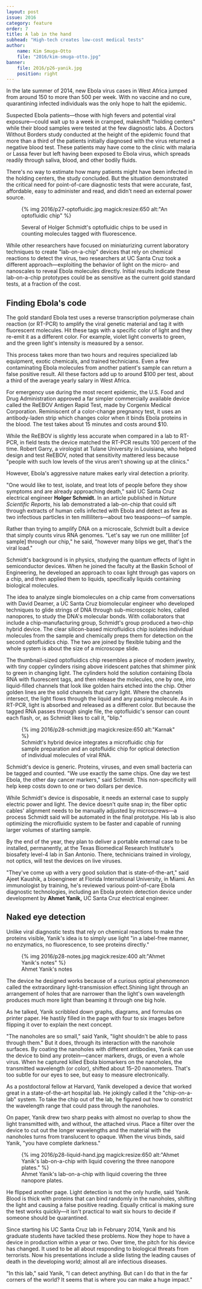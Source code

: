 ```yaml
---
layout: post
issue: 2016
category: feature
order: 7
title: A lab in the hand
subhead: "High-tech creates low-cost medical tests"
author:
    name: Kim Smuga-Otto
    file: "2016/kim-smuga-otto.jpg"
banner:
    file: 2016/p26-yanik.jpg
    position: right
---
```


In the late summer of 2014, new Ebola virus cases in West Africa jumped from around 150 to more than 500 per week. With no vaccine and no cure, quarantining infected individuals was the only hope to halt the epidemic.

Suspected Ebola patients—those with high fevers and potential viral exposure—could wait up to a week in cramped, makeshift "holding centers" while their blood samples were tested at the few diagnostic labs. A Doctors Without Borders study conducted at the height of the epidemic found that more than a third of the patients initially diagnosed with the virus returned a negative blood test. These patients may have come to the clinic with malaria or Lassa fever but left having been exposed to Ebola virus, which spreads readily through saliva, blood, and other bodily fluids.

There's no way to estimate how many patients might have been infected in the holding centers, the study concluded. But the situation demonstrated the critical need for point-of-care diagnostic tests that were accurate, fast, affordable, easy to administer and read, and didn't need an external power source.

<figure>

{% img 2016/p27-optofluidic.jpg magick:resize:650 alt:"An optofluidic chip" %}

<figcaption>Several of Holger Schmidt's optofluidic chips to be used in counting molecules tagged with fluorescence.</figcaption>

</figure>


While other researchers have focused on miniaturizing current laboratory techniques to create "lab-on-a-chip" devices that rely on chemical reactions to detect the virus, two researchers at UC Santa Cruz took a different approach—exploiting the behavior of light on the micro- and nanoscales to reveal Ebola molecules directly. Initial results indicate these lab-on-a-chip prototypes could be as sensitive as the current gold standard tests, at a fraction of the cost.

## Finding Ebola's code

The gold standard Ebola test uses a reverse transcription polymerase chain reaction (or RT-PCR) to amplify the viral genetic material and tag it with fluorescent molecules. Hit these tags with a specific color of light and they re-emit it as a different color. For example, violet light converts to green, and the green light's intensity is measured by a sensor.

This process takes more than two hours and requires specialized lab equipment, exotic chemicals, and trained technicians. Even a few contaminating Ebola molecules from another patient's sample can return a false positive result. All these factors add up to around $100 per test, about a third of the average yearly salary in West Africa.

For emergency use during the most recent epidemic, the U.S. Food and Drug Administration approved a far simpler commercially available device called the ReEBOV Antigen Rapid Test, made by Corgenix Medical Corporation. Reminiscent of a color-change pregnancy test, it uses an antibody-laden strip which changes color when it binds Ebola proteins in the blood. The test takes about 15 minutes and costs around $10.

While the ReEBOV is slightly less accurate when compared in a lab to RT-PCR, in field tests the device matched the RT-PCR results 100 percent of the time. Robert Garry, a virologist at Tulane University in Louisiana, who helped design and test ReEBOV, noted that sensitivity mattered less because "people with such low levels of the virus aren't showing up at the clinics."

However, Ebola's aggressive nature makes early viral detection a priority.

"One would like to test, isolate, and treat lots of people before they show symptoms and are already approaching death," said UC Santa Cruz electrical engineer **Holger Schmidt.** In an article published in _Nature Scientific Reports_, his lab demonstrated a lab-on-chip that could sift through extracts of human cells infected with Ebola and detect as few as two infectious particles in ten milliliters—about two teaspoons—of sample.

Rather than trying to amplify DNA on a microscale, Schmidt built a device that simply counts virus RNA genomes. "Let's say we run one milliliter [of sample] through our chip," he said, "however many blips we get, that's the viral load."

Schmidt's background is in physics, studying the quantum effects of light in semiconductor devices. When he joined the faculty at the Baskin School of Engineering, he developed an approach to coax light through gas vapors on a chip, and then applied them to liquids, specifically liquids containing biological molecules.

The idea to analyze single biomolecules on a chip came from conversations with David Deamer, a UC Santa Cruz biomolecular engineer who developed techniques to glide strings of DNA through sub-microscopic holes, called nanopores, to study the DNA's molecular bonds. With collaborators that include a chip-manufacturing group, Schmidt's group produced a two-chip hybrid device. The clear silicon-based microfluidics chip isolates individual molecules from the sample and chemically preps them for detection on the second optofluidics chip. The two are joined by flexible tubing and the whole system is about the size of a microscope slide.

The thumbnail-sized optofluidics chip resembles a piece of modern jewelry, with tiny copper cylinders rising above iridescent patches that shimmer pink to green in changing light. The cylinders hold the solution containing Ebola RNA with fluorescent tags, and then release the molecules, one by one, into liquid-filled channels that look like golden hairs etched into the chip. Other golden lines are the solid channels that carry light. Where the channels intersect, the light flows through the liquid and any passing molecule. As in RT-PCR, light is absorbed and released as a different color. But because the tagged RNA passes through single file, the optofluidic's sensor can count each flash, or, as Schmidt likes to call it, "blip."

<figure>
{% img 2016/p28-schmidt.jpg magick:resize:650 alt:"Karnak" %}
<figcaption>Schmidt's hybrid device integrates a microfluidic chip for sample preparation and an optofluidic chip for optical detection of individual molecules of viral RNA.</figcaption>
</figure>

Schmidt's device is generic. Proteins, viruses, and even small bacteria can be tagged and counted. "We use exactly the same chips. One day we test Ebola, the other day cancer markers," said Schmidt. This non-specificity will help keep costs down to one or two dollars per device.

While Schmidt's device is disposable, it needs an external case to supply electric power and light. The device doesn't quite snap in; the fiber optic cables' alignment needs to be manually adjusted by microscrews—a process Schmidt said will be automated in the final prototype. His lab is also optimizing the microfluidic system to be faster and capable of running larger volumes of starting sample.

By the end of the year, they plan to deliver a portable external case to be installed, permanently, at the Texas Biomedical Research Institute's biosafety level-4 lab in San Antonio. There, technicians trained in virology, not optics, will test the devices on live viruses.

"They've come up with a very good solution that is state-of-the-art," said Ajeet Kaushik, a bioengineer at Florida International University, in Miami. An immunologist by training, he's reviewed various point-of-care Ebola diagnostic technologies, including an Ebola protein detection device under development by **Ahmet Yanik,** UC Santa Cruz electrical engineer.


## Naked eye detection

Unlike viral diagnostic tests that rely on chemical reactions to make the proteins visible, Yanik's idea is to simply use light "in a label-free manner, no enzymatics, no fluorescence, to see proteins directly."

<figure class="right">
{% img 2016/p28-notes.jpg magick:resize:400 alt:"Ahmet Yanik's notes" %}
<figcaption>Ahmet Yanik's notes</figcaption>
</figure>

The device he designed works because of a curious optical phenomenon
called the extraordinary light-transmission effect.Shining light through an arrangement of holes that are narrower than the light's own wavelength produces much more light than beaming it through one big hole.

As he talked, Yanik scribbled down graphs, diagrams, and formulas on printer paper. He hastily filled in the page with four to six images before flipping it over to explain the next concept.

"The nanoholes are so small," said Yanik, "light shouldn't be able to pass through them." But it does, through its interaction with the nanohole surfaces. By coating the nanoholes with different antibodies, Yanik can use the device to bind any protein—cancer markers, drugs, or even a whole virus. When he captured killed Ebola biomarkers on the nanoholes, the transmitted wavelength (or color), shifted about 15–20 nanometers. That's too subtle for our eyes to see, but easy to measure electronically.

As a postdoctoral fellow at Harvard, Yanik developed a device that worked great in a state-of-the-art hospital lab. He jokingly called it the "chip-on-a-lab" system. To take the chip out of the lab, he figured out how to constrict the wavelength range that could pass through the nanoholes.

On paper, Yanik drew two sharp peaks with almost no overlap to show the light transmitted with, and without, the attached virus. Place a filter over the device to cut out the longer wavelengths and the material with the nanoholes turns from translucent to opaque. When the virus binds, said Yanik, "you have complete darkness."

<figure>
{% img 2016/p28-liquid-hand.jpg magick:resize:650 alt:"Ahmet Yanik's lab-on-a-chip with liquid covering the three nanopore plates." %}

<figcaption>Ahmet Yanik's lab-on-a-chip with liquid covering the three nanopore plates.</figcaption>
</figure>


He flipped another page. Light detection is not the only hurdle, said Yanik. Blood is thick with proteins that can bind randomly in the nanoholes, shifting the light and causing a false positive reading. Equally critical is making sure the test works quickly—it isn't practical to wait six hours to decide if someone should be quarantined.

Since starting his UC Santa Cruz lab in February 2014, Yanik and his graduate students have tackled these problems. Now they hope to have a device in production within a year or two. Over time, the pitch for his device has changed. It used to be all about responding to biological threats from terrorists. Now his presentations include a slide listing the leading causes of death in the developing world; almost all are infectious diseases.

"In this lab," said Yanik, "I can detect anything. But can I do that in the far corners of the world? It seems that is where you can make a huge impact."
